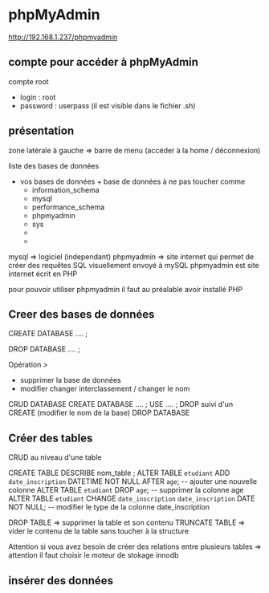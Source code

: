 # phpMyAdmin

http://192.168.1.237/phpmyadmin

## compte pour accéder à phpMyAdmin

compte root 
- login : root
- password : userpass (il est visible dans le fichier .sh)

## présentation 

zone latérale à gauche => 
barre de menu (accéder à la home / déconnexion)

liste des bases de données 
- vos bases de données + base de données à ne pas toucher comme
    - information_schema
    - mysql
    - performance_schema
    - phpmyadmin
    - sys  
    - 
    - 
mysql => logiciel  (independant)
phpmyadmin => site internet qui permet de créer des requêtes SQL visuellement envoyé à mySQL 
phpmyadmin est site internet écrit en PHP 

pour pouvoir utiliser phpmyadmin il faut au préalable avoir installé PHP 

## Creer des bases de données

CREATE DATABASE .... ;

DROP DATABASE .... ; 

Opération >
- supprimer la base de données
- modifier changer interclassement / changer le nom 

CRUD DATABASE 
CREATE DATABASE .... ;
USE .... ;
DROP suivi d'un CREATE (modifier le nom de la base)
DROP DATABASE

## Créer des tables
CRUD au niveau d'une table 

CREATE TABLE 
DESCRIBE nom_table ;
ALTER TABLE `etudiant` ADD `date_inscription` DATETIME NOT NULL AFTER `age`; -- ajouter une nouvelle colonne
ALTER TABLE `etudiant` DROP `age`; -- supprimer la colonne age
ALTER TABLE `etudiant` CHANGE `date_inscription` `date_inscription` DATE NOT NULL; -- modifier le type de la colonne date_inscription

DROP TABLE => supprimer la table et son contenu
TRUNCATE TABLE => vider le contenu de la table sans toucher à la structure 

Attention si vous avez besoin de créer des relations entre plusieurs tables => attention il faut choisir le moteur de stokage innodb 


## insérer des données
